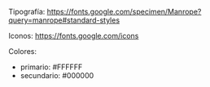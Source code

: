 Tipografía: https://fonts.google.com/specimen/Manrope?query=manrope#standard-styles

Iconos: https://fonts.google.com/icons

Colores:
 * primario: #FFFFFF
 * secundario: #000000
